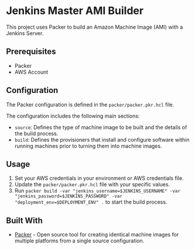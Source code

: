 # Jenkins Master AMI Builder

This project uses Packer to build an Amazon Machine Image (AMI) with a Jenkins Server.

## Prerequisites

- Packer
- AWS Account

## Configuration

The Packer configuration is defined in the `packer/packer.pkr.hcl` file. 

The configuration includes the following main sections:

- `source`: Defines the type of machine image to be built and the details of the build process.
- `build`: Defines the provisioners that install and configure software within running machines prior to turning them into machine images.

## Usage

1. Set your AWS credentials in your environment or AWS credentials file.
2. Update the `packer/packer.pkr.hcl` file with your specific values.
3. Run `packer build -var "jenkins_username=$JENKINS_USERNAME" -var "jenkins_password=$JENKINS_PASSWORD" -var "deployment_env=$DEPLOYMENT_ENV" .` to start the build process.
  
## Built With

- [Packer](https://www.packer.io/) - Open source tool for creating identical machine images for multiple platforms from a single source configuration.

